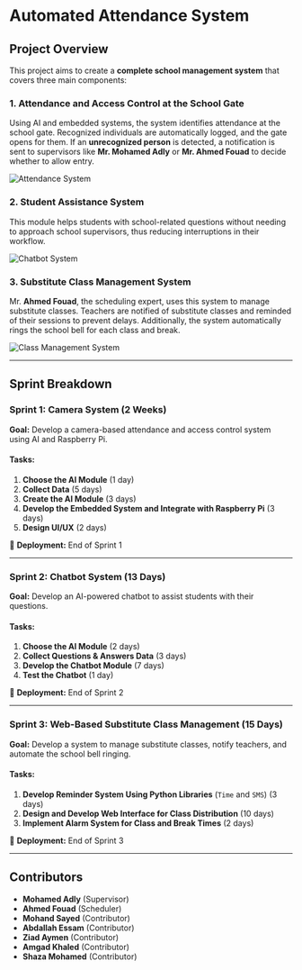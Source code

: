 # Automated Attendance System

## Project Overview
This project aims to create a **complete school management system** that covers three main components:

### 1. Attendance and Access Control at the School Gate
Using AI and embedded systems, the system identifies attendance at the school gate. Recognized individuals are automatically logged, and the gate opens for them. If an **unrecognized person** is detected, a notification is sent to supervisors like **Mr. Mohamed Adly** or **Mr. Ahmed Fouad** to decide whether to allow entry.

![Attendance System](./path_to_image/A_high-tech_school_gate_with_a_camera_and_AI_syste.png)

### 2. Student Assistance System
This module helps students with school-related questions without needing to approach school supervisors, thus reducing interruptions in their workflow.

![Chatbot System](./path_to_image/A_virtual_AI-powered_chatbot_system_helping_studen.png)

### 3. Substitute Class Management System
Mr. **Ahmed Fouad**, the scheduling expert, uses this system to manage substitute classes. Teachers are notified of substitute classes and reminded of their sessions to prevent delays. Additionally, the system automatically rings the school bell for each class and break.

![Class Management System](./path_to_image/A_web-based_class_management_system_showing_a_time.png)

---

## Sprint Breakdown

### Sprint 1: Camera System (2 Weeks)
**Goal:** Develop a camera-based attendance and access control system using AI and Raspberry Pi.

#### Tasks:
1. **Choose the AI Module** (1 day)
2. **Collect Data** (5 days)
3. **Create the AI Module** (3 days)
4. **Develop the Embedded System and Integrate with Raspberry Pi** (3 days)
5. **Design UI/UX** (2 days)

📅 **Deployment:** End of Sprint 1

---

### Sprint 2: Chatbot System (13 Days)
**Goal:** Develop an AI-powered chatbot to assist students with their questions.

#### Tasks:
1. **Choose the AI Module** (2 days)
2. **Collect Questions & Answers Data** (3 days)
3. **Develop the Chatbot Module** (7 days)
4. **Test the Chatbot** (1 day)

📅 **Deployment:** End of Sprint 2

---

### Sprint 3: Web-Based Substitute Class Management (15 Days)
**Goal:** Develop a system to manage substitute classes, notify teachers, and automate the school bell ringing.

#### Tasks:
1. **Develop Reminder System Using Python Libraries** (`Time` and `SMS`) (3 days)
2. **Design and Develop Web Interface for Class Distribution** (10 days)
3. **Implement Alarm System for Class and Break Times** (2 days)

📅 **Deployment:** End of Sprint 3

---

## Contributors
- **Mohamed Adly** (Supervisor)
- **Ahmed Fouad** (Scheduler)
- **Mohand Sayed** (Contributor)
- **Abdallah Essam** (Contributor)
- **Ziad Aymen** (Contributor)
- **Amgad Khaled** (Contributor)
- **Shaza Mohamed** (Contributor)
